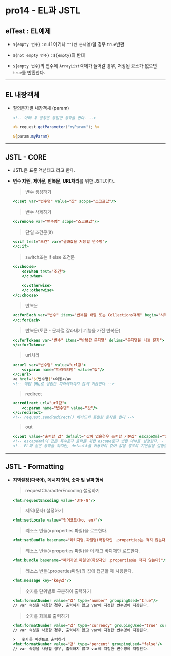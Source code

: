 #	pro14 - EL과 JSTL

##	elTest : EL예제

*	``${empty 변수}`` : ``null``이거나 ``""(빈 문자열)``일 경우 ``true``반환
	
*	``${not empty 변수}`` : ``${empty}``의 반대
	
*	``${empty 변수}``의 변수에 ``ArrayList``객체가 들어갈 경우, 저장된 요소가 없으면 ``true``를 반환한다.
	
---

##	EL 내장객체

*	질의문자열 내장객체 (param)
	
	```jsp
	<!-- 아래 두 문장은 동일한 동작을 한다. -->
	
	<% request.getParameter("myParam"); %>
		
	${param.myParam}
	```
	
---

##	JSTL - CORE

*	JSTL은 표준 액션태그 라고 한다.
	
*	**변수 지원**, **제어문**, **반복문**, **URL처리**를 위한 JSTL이다.

	>	변수 생성하기
	```jsp
	<c:set var="변수명" value="값" scope="스코프값"/>
	```
	
	>	변수 삭제하기
	```jsp
	<c:remove var="변수명" scope="스코프값"/>
	```
	
	>	단일 조건문(if)
	```jsp
	<c:if test="조건" var="결과값을 저장할 변수명">
	</c:if>
	```

	>	switch또는 if else 조건문	
	```jsp
	<c:choose>
		<c:when test="조건">
		</c:when>
		
		<c:otherwise>
		</c:otherwise>
	</c:choose>
	```
	
	>	반복문
	```jsp
	<c:forEach var="변수" items="반복할 배열 또는 Collections객체" begin="시작인덱스" end="끝인덱스" step="반복문의 스텝값" varStatus="반복문 상태변수">
	</c:forEach>
	```
	
	>	반복문(토큰 - 문자열 잘라내기 기능을 가진 반복문)
	```jsp
	<c:forTokens var="변수" items="반복할 문자열" delims="문자열을 나눌 문자">
	</c:forTokens>
	```
	
	>	url처리
	```jsp
	<c:url var="변수명" value="url값">
		<c:param name="파라메터명" value="값"/>
	</c:url>
	<a href="${변수명}">이동</a>
	<!-- 해당 URL로 설정한 파라메터까지 함께 이동한다 -->
	```
	
	>	redirect
	```jsp
	<c:redirect url="url값">
		<c:param name="변수명" value="값"/>
	</c:redirect>
	<!-- request.sendRedirect() 메서드와 동일한 동작을 한다 -->
	```

	>	out	
	```jsp
	<c:out value="출력할 값" default="값이 없을경우 출력할 기본값" escapeXml="true"/>
	<!-- escapeXml의 값은 특수문자 출력을 위한 escape문자 변환 여부를 설정한다. - 기본값:true(escape문자 사용함) -->	
	<!-- EL과 같은 동작을 하지만, default를 이용하여 값이 없을 경우의 기본값을 설정할 수 있다는 장점이 있다. -->
	```
	
---

##	JSTL - Formatting

*	**지역설정(다국어)**, **메시지 형식**, **숫자 및 날짜 형식**

	>	requestCharacterEncoding 설정하기
	```jsp
	<fmt:requestEncoding value="UTF-8"/>
	```
	
	>	지역(문자) 설정하기
	```jsp
	<fmt:setLocale value="언어코드(ko, en)"/>
	```
	
	>	리소스 번들(=properties 파일)을 로드한다.
	```jsp
	<fmt:setBundle basename="페키지명.파일명(확장자인 .properties는 적지 않는다)"/>
	```
	
	>	리소스 번들(=properties 파일)을 이 태그 바디에만 로드한다.
	```jsp
	<fmt:bundle basename="페키지명.파일명(확장자인 .properties는 적지 않는다)"/>
	```
	
	>	리소스 번들(.properties파일)의 값에 접근할 때 사용한다.
	```jsp
	<fmt:message key="key값"/>
	```
	
	>	숫자를 단위별로 구분하여 출력하기
	```jsp
	<fmt:formatNumber value="값" type="number" groupingUsed="true"/>
	// var 속성을 사용할 경우, 출력하지 않고 var에 지정한 변수명에 저장된다.
	```
	
	>	숫자를 화폐로 출력하기
	```jsp
	<fmt:formatNumber value="값" type="currency" groupingUsed="true" currencySymbol="\\"/>
	// var 속성을 사용할 경우, 출력하지 않고 var에 지정한 변수명에 저장된다.
	
	>	숫자를 퍼센트로 출력하기
	<fmt:formatNumber value="값" type="percent" groupingUsed="false"/>
	// var 속성을 사용할 경우, 출력하지 않고 var에 지정한 변수명에 저장된다.
	```
